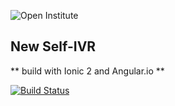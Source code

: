 ![Open Institute](http://open.org.kh/sites/default/files/logo.gif)

## New Self-IVR  
** build with Ionic 2 and Angular.io **

[![Build Status](https://travis-ci.org/socheatsok78/Game-Voting.svg?branch=master)](https://travis-ci.org/socheatsok78/Game-Voting)
